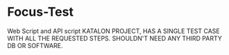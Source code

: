 # Focus-Test
Web Script and API script
KATALON PROJECT, HAS A SINGLE TEST CASE WITH ALL THE REQUESTED STEPS. SHOULDN'T NEED ANY THIRD PARTY DB OR SOFTWARE.
